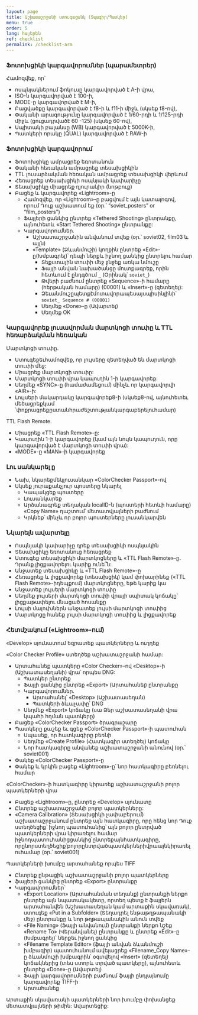 ```yaml
---
layout: page
title: Աշխատաշրջանի ստուգացանկ (Տպագիր/Պատկեր)
menu: true
order: 5
lang: հայերեն
ref: checklist
permalink: /checklist-arm
---
```


### Ֆոտոխցիկի կարգավորումներ (պարամետրեր)

Համոզվեք, որ՝
* ոսպնյակներում ֆոկուսը կարգավորված է A-ի վրա,
* ISO-ն կարգավորված է 100-ի,
* MODE-ը կարգավորված է  M-ի,
* Բացվածքը կարգավորված է f8-ի և f11-ի միջև (սկսեք f8-ով),
* Փականի արագությունը կարգավորված է 1/60-րդի և 1/125-րդի  միջև (ցուցադրվածէ 60 -125) (սկսեք 60-ով),
* Սպիտակի բալանսը (WB) կարգավորված է 5000K-ի,
* Պատկերի որակը (QUAL) կարգավորված է RAW-ի

### Ֆոտոխցիկի կարգավորում

* Ֆոտոխցիկը ամրացրեք եռոտանուն
* Փականի հեռական ամրացրեք տեսախցիկին
* TTL լուսարձակման հեռական ամրացրեք տեսախցիկի վերևում
* Հեռացրեք տեսախցիկի ոսպնյակի կափարիչը
* Տեսախցիկը միացրեք դյուրակիր (նոթբուք)
* Բացեք և կարգավորեք «Lightroom»-ը
  * Համոզվեք, որ «Lightroom»-ը բացվում է այն կատալոգով, որում Դուք աշխատում եք (օր.՝ “soviet_posters” or “film_posters”)
  * Ֆայլերի ցանկից ընտրեք «Tethered Shooting» ընտրանքը, այնուհետև «Start Tethered Shooting» ընտրանքը:
  * Կարգավորումներ.
    * Աշխատաշրջանին անվանում տվեք (օր.՝ soviet02, film03 և այլն)
    * «Template» (Ձևանմուշի) կողքին ընտրեք «Edit»-ը(Խմբագրել)՝ դեպի ներքև իջնող ցանկից ընտրելու համար
      * Տեքստային տուփի մեջ ջնջեք առկա նմուշը
      * Ֆայլի անվան նախածանցը մուտքագրեք, որին հետևում է ընդգծում `_` (Օրինակ՝ `soviet_`)
      * Թվերի բաժնում ընտրեք «Sequence»-ի համարը (հերթական համարը) (00001) և «Insert»-ը (զետեղել):
      * Ձեւանմուշըպետքէմոտավորապեսայսպիսինլինի՝ `soviet_ Sequence # (00001)`
      * Սեղմեք «Done»-ը (Ավարտել)
      * Սեղմեք OK

### Կարգավորեք լուսավորման մարտկոցի տուփը և TTL հեռարձակման հեռական

Մարտկոցի տուփը.
* Ստուգեքեւհամոզվեք, որ լույսերը զետեղված են մարտկոցի տուփի մեջ:
* Միացրեք մարտկոցի տուփը:
* Մարտկոցի տուփի վրա կապուղին 1-ի կարգավորեք:
* Սեղմեք «SYNC»-ը (համաժամեցում) մինչև որ կարգավորվի «AIR»-ի:
* Լույսերի մակարդակը կարգավորեք8-ի (սկսեք8-ով, այնուհետեւ մեծացրեքկամ ՝փոքրացրեքըստանհրաժեշտությանկարգաբերելուհամար)

TTL Flash Remote.
* Միացրեք «TTL Flash Remote»-ը:
* Կապուղին 1-ի կարգավորեք (կամ այն նույն կապուղուն, որը կարգավորված է մարտկոցի տուփի վրա):
* «MODE»-ը  «MAN»-ի կարգավորեք

### Լու սանկարել ը

  * Նախ, նկարեքմեկլուսանկար «ColorChecker Passport»-ով
  * Սկսեք յուրաքանչյուր պոստերը նկարել
    * Կապակցեք պոստերը
    * Լուսանկարեք
    * Արձանագրեք տեղական localID-ն (պոստերի հետևի համարը) «Copy Name» դաշտում՝ մետատվյալների բաժնում
    * Կրկնեք՝ մինչև որ բոլոր պոստերները լուսանկարվեն

### Նկարելն ավարտելը

* Ոսպնյակի կափարիչը դրեք տեսախցիկի ոսպնյակին
* Տեսախցիկը եռոտանուց հեռացրեք
* Ստուգեք տեսախցիկի մարտկոցները և «TTL Flash Remote»-ը. Դրանք լիցքավորելու կարիք ունե՞ն:
* Անջատեք տեսախցիկը և «TTL Flash Remote»-ը
* Հեռացրեք և լիցքավորեք (տեսախցիկ) կամ փոխարինեք («TTL Flash Remote»-իդեպքում) մարտկոցները, եթե կարիք կա
* Անջատեք լույսերի մարտկոցի տուփը
* Սեղմեք լույսերի մարտկոցի տուփի վրայի սպիտակ կոճակը՝ լիցքաթափելու մնացած հոսանքը
* Լույսի մալուխներն անջատեք լույսի մարտկոցի տուփից
* Մարտկոցը հանեք լույսի մարտկոցի տուփից և լիցքավորեք

### Հետմշակում («Lightroom»-ում)

«Develop» սյունատում եզրատեք պատկերները և ուղղեք

«Color Checker Profile» ստեղծեք աշխատաշրջանի համար:
* Արտահանեք պատկերը «Color Checker»-ով «Desktop»-ի (Աշխատասեղանի) վրա՝ որպես DNG:
  * Պատկեր ընտրեք
  * Ֆայլի ցանկից ընտրեք «Export» (Արտահանել) ընտրանքը
  * Կարգավորումներ.
  	* Արտահանել՝ «Desktop» (Աշխատասեղան)
  	* Պատկերի ձևաչափը՝ DNG
  * Սեղմեք «Export» կոճակը (սա Ձեր աշխատասեղանի վրա կպահի հղման պատկերը)
* Բացեք «ColorChecker Passport» ծրագրաշարը
* Պատկերը քաշեք եւ գցեք «ColorChecker Passport»-ի պատուհան
  * Սպասեք, որ հատկագիրը բեռնի
  * Սեղմեք «Create Profile» (Հատկագիր ստեղծել) կոճակը
  * Նոր հատկագիրը անվանեք աշխատաշրջանի անունով (օր.՝ soviet001)
* Փակեք «ColorChecker Passport»-ը
* Փակեք և կրկին բացեք «Lightroom»-ը՝ նոր հատկագիրը բեռնելու համար

«ColorChecker»-ի հատկագիրը կիրառեք աշխատաշրջանի բոլոր պատկերների վրա
* Բացեք «Lightroom»-ը, ընտրեք «Develop» սյունատը
* Ընտրեք աշխատաշրջանի բոլոր պատկերները:
* «Camera Calibration» (Տեսախցիկի չափաբերում) աշխատաշրջանում ընտրեք այն հատկագիրը, որը հենց նոր Դուք ստեղծեցիք՝ իջնող պատուհանից՝ այն բոլոր ընտրված պատկերների վրա կիրառելու համար իջնողպատուհանիցցանկից՝ընտրեքայնհատկագիրը, որընորստեղծեցիք՝բոլորընտրվածպատկերներիվրաայնկիրառելուհամար (օր.՝ soviet001)

Պատկերների խումբը արտահանեք որպես TIFF
* Ընտրեք ընթացիկ աշխատաշրջանի բոլոր պատկերները
* ֆայլերի ցանկից ընտրեք «Export» ընտրանքը
* Կարգավորումներ՝
	* «Export Location» (Արտահանման տեղանք) ընտրանքի ներքո ընտրեք այն նպատակակետը, որտեղ պետք է ֆայլերն արտահանվեն (Աշխատասեղան կամ արտաքին սկավառակ), ստուգեք «Put in a Subfolder» (Տեղադրել ենթաթղթապանակի մեջ) ընտրանքը և նոր թղթապանակին անուն տվեք
	* «File Naming» (Ֆայլի անվանում) ընտրանքի ներքո նշեք «Rename To» (Վերանվանել) ընտրանքը և ընտրեք «Edit»-ը (Խմբագրել)՝ ներքեւ իջնող ցանկից
	* «Filename Template Editor» (ֆայլի անվան ձևանմուշի խմբագիր) պատուհանում ավելացրեք «Filename_Copy Name»-ը ձևանմուշի խմբագրին՝ օգտվելով «Insert» (զետեղել) կոճակներից (տես ստորև տրված պատկերը), այնուհետև ընտրեք «Done»-ը (Ավարտել)
	* Ֆայլի կարգավորումների բաժնում ֆայլի ընդլայնումը կարգավորեք TIFF-ի
	* Արտահանեք

Արտաքին սկավառակի պատկերների նոր խումբը փոխանցեք մետատվյալների թիմին: Ավարտեցիք:
